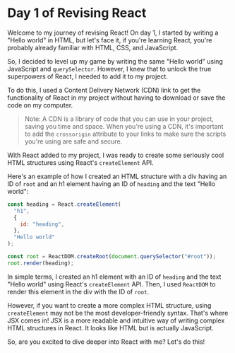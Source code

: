 # Day 1 of Revising React

Welcome to my journey of revising React! On day 1, I started by writing a "Hello world" in HTML, but let's face it, if you're learning React, you're probably already familiar with HTML, CSS, and JavaScript.

So, I decided to level up my game by writing the same "Hello world" using JavaScript and `querySelector`. However, I knew that to unlock the true superpowers of React, I needed to add it to my project.

To do this, I used a Content Delivery Network (CDN) link to get the functionality of React in my project without having to download or save the code on my computer.

> Note: A CDN is a library of code that you can use in your project, saving you time and space. When you're using a CDN, it's important to add the `crossorigin` attribute to your links to make sure the scripts you're using are safe and secure.

With React added to my project, I was ready to create some seriously cool HTML structures using React's `createElement` API.

Here's an example of how I created an HTML structure with a div having an ID of `root` and an h1 element having an ID of `heading` and the text "Hello world":

```javascript
const heading = React.createElement(
  "h1",
  {
    id: "heading",
  },
  "Hello world"
);

const root = ReactDOM.createRoot(document.querySelector("#root"));
root.render(heading);
```

In simple terms, I created an h1 element with an ID of `heading` and the text "Hello world" using React's `createElement` API. Then, I used `ReactDOM` to render this element in the div with the ID of `root`.

However, if you want to create a more complex HTML structure, using `createElement` may not be the most developer-friendly syntax. That's where JSX comes in! JSX is a more readable and intuitive way of writing complex HTML structures in React. It looks like HTML but is actually JavaScript.

So, are you excited to dive deeper into React with me? Let's do this!
